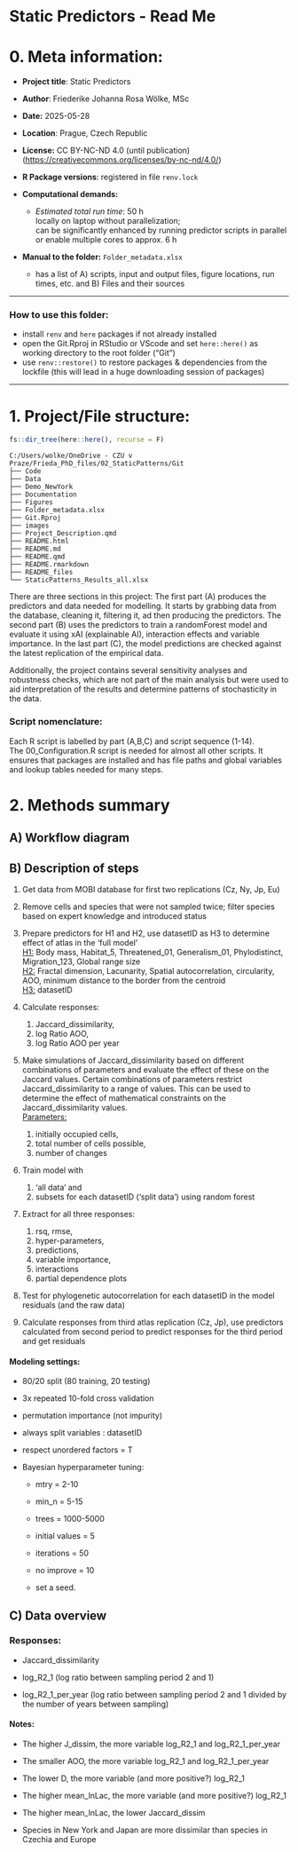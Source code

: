 # Static Predictors - Read Me

# 0. Meta information:

- **Project title**: Static Predictors

- **Author**: Friederike Johanna Rosa Wölke, MSc

- **Date:** 2025-05-28

- **Location**: Prague, Czech Republic

- **License:** CC BY-NC-ND 4.0 (until publication)
  (https://creativecommons.org/licenses/by-nc-nd/4.0/)

- **R Package versions**: registered in file `renv.lock`

- **Computational demands:**

  - *Estimated total run time*: 50 h  
    locally on laptop without parallelization;  
    can be significantly enhanced by running predictor scripts in
    parallel or enable multiple cores to approx. 6 h

- **Manual to the folder:** `Folder_metadata.xlsx`

  - has a list of A) scripts, input and output files, figure locations,
    run times, etc. and B) Files and their sources

------------------------------------------------------------------------

### How to use this folder:

- install `renv` and `here` packages if not already installed
- open the Git.Rproj in RStudio or VScode and set `here::here()` as
  working directory to the root folder (“Git”)
- use `renv::restore()` to restore packages & dependencies from the
  lockfile (this will lead in a huge downloading session of packages)

------------------------------------------------------------------------

# 1. Project/File structure:

``` r
fs::dir_tree(here::here(), recurse = F)
```

    C:/Users/wolke/OneDrive - CZU v Praze/Frieda_PhD_files/02_StaticPatterns/Git
    ├── Code
    ├── Data
    ├── Demo_NewYork
    ├── Documentation
    ├── Figures
    ├── Folder_metadata.xlsx
    ├── Git.Rproj
    ├── images
    ├── Project_Description.qmd
    ├── README.html
    ├── README.md
    ├── README.qmd
    ├── README.rmarkdown
    ├── README_files
    └── StaticPatterns_Results_all.xlsx

There are three sections in this project: The first part (A) produces
the predictors and data needed for modelling. It starts by grabbing data
from the database, cleaning it, filtering it, ad then producing the
predictors. The second part (B) uses the predictors to train a
randomForest model and evaluate it using xAI (explainable AI),
interaction effects and variable importance. In the last part (C), the
model predictions are checked against the latest replication of the
empirical data.

Additionally, the project contains several sensitivity analyses and
robustness checks, which are not part of the main analysis but were used
to aid interpretation of the results and determine patterns of
stochasticity in the data.

### Script nomenclature:

Each R script is labelled by part (A,B,C) and script sequence (1-14).  
The 00_Configuration.R script is needed for almost all other scripts. It
ensures that packages are installed and has file paths and global
variables and lookup tables needed for many steps.

# 2. Methods summary

## A) Workflow diagram

## B) Description of steps

1.  Get data from MOBI database for first two replications (Cz, Ny, Jp,
    Eu)

2.  Remove cells and species that were not sampled twice; filter species
    based on expert knowledge and introduced status

3.  Prepare predictors for H1 and H2, use datasetID as H3 to determine
    effect of atlas in the ‘full model’  
    <u>H1:</u> Body mass, Habitat_5, Threatened_01, Generalism_01,
    Phylodistinct, Migration_123, Global range size  
    <u>H2:</u> Fractal dimension, Lacunarity, Spatial autocorrelation,
    circularity, AOO, minimum distance to the border from the centroid  
    <u>H3:</u> datasetID

4.  Calculate responses:  

    1)  Jaccard_dissimilarity,  
    2)  log Ratio AOO,  
    3)  log Ratio AOO per year

5.  Make simulations of Jaccard_dissimilarity based on different
    combinations of parameters and evaluate the effect of these on the
    Jaccard values. Certain combinations of parameters restrict
    Jaccard_dissimilarity to a range of values. This can be used to
    determine the effect of mathematical constraints on the
    Jaccard_dissimilarity values.  
    <u>Parameters:</u>  

    1)  initially occupied cells,  
    2)  total number of cells possible,  
    3)  number of changes

6.  Train model with  

    1)  ‘all data’ and  
    2)  subsets for each datasetID (‘split data’) using random forest

7.  Extract for all three responses:  

    1)  rsq, rmse,  
    2)  hyper-parameters,  
    3)  predictions,  
    4)  variable importance,  
    5)  interactions  
    6)  partial dependence plots

8.  Test for phylogenetic autocorrelation for each datasetID in the
    model residuals (and the raw data)

9.  Calculate responses from third atlas replication (Cz, Jp), use
    predictors calculated from second period to predict responses for
    the third period and get residuals

#### Modeling settings:

- 80/20 split (80 training, 20 testing)

- 3x repeated 10-fold cross validation

- permutation importance (not impurity)

- always split variables : datasetID

- respect unordered factors = T

- Bayesian hyperparameter tuning:

  - mtry = 2-10

  - min_n = 5-15

  - trees = 1000-5000

  - initial values = 5

  - iterations = 50

  - no improve = 10

  - set a seed.

## C) Data overview

### Responses:

- Jaccard_dissimilarity

- log_R2_1 (log ratio between sampling period 2 and 1)

- log_R2_1_per_year (log ratio between sampling period 2 and 1 divided
  by the number of years between sampling)

#### Notes:

- The higher J_dissim, the more variable log_R2_1 and log_R2_1_per_year

- The smaller AOO, the more variable log_R2_1 and log_R2_1_per_year

- The lower D, the more variable (and more positive?) log_R2_1

- The higher mean_lnLac, the more variable (and more positive?) log_R2_1

- The higher mean_lnLac, the lower Jaccard_dissim

- Species in New York and Japan are more dissimilar than species in
  Czechia and Europe
